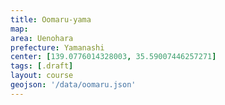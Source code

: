 ```yaml
---
title: Oomaru-yama
map:
area: Uenohara
prefecture: Yamanashi
center: [139.0776014328003, 35.59007446257271]
tags: [.draft]
layout: course
geojson: '/data/oomaru.json'
---
```

